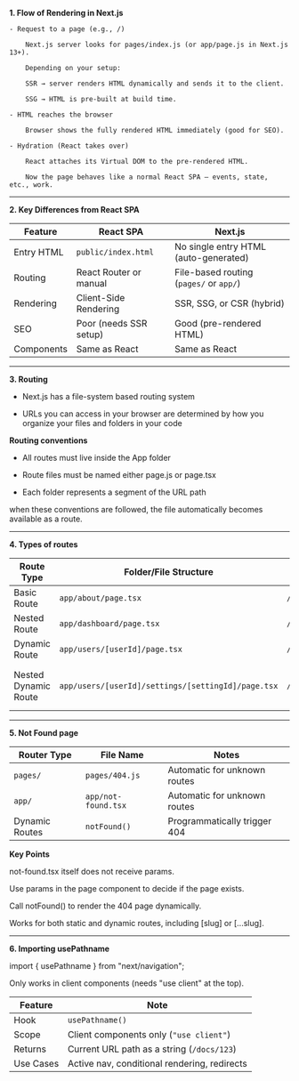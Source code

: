 **1. Flow of Rendering in Next.js**

    - Request to a page (e.g., /)

        Next.js server looks for pages/index.js (or app/page.js in Next.js 13+).

        Depending on your setup:

        SSR → server renders HTML dynamically and sends it to the client.

        SSG → HTML is pre-built at build time.

    - HTML reaches the browser

        Browser shows the fully rendered HTML immediately (good for SEO).

    - Hydration (React takes over)

        React attaches its Virtual DOM to the pre-rendered HTML.

        Now the page behaves like a normal React SPA — events, state, etc., work.

---

**2. Key Differences from React SPA**

| Feature    | React SPA              | Next.js                                 |
| ---------- | ---------------------- | --------------------------------------- |
| Entry HTML | `public/index.html`    | No single entry HTML (auto-generated)   |
| Routing    | React Router or manual | File-based routing (`pages/` or `app/`) |
| Rendering  | Client-Side Rendering  | SSR, SSG, or CSR (hybrid)               |
| SEO        | Poor (needs SSR setup) | Good (pre-rendered HTML)                |
| Components | Same as React          | Same as React                           |

---

**3. Routing**

- Next.js has a file-system based routing system

- URLs you can access in your browser are determined by how you organize your files
and folders in your code

**Routing conventions**

- All routes must live inside the App folder

- Route files must be named either page.js or page.tsx

- Each folder represents a segment of the URL path

when these conventions are followed, the file automatically becomes available as a route.

---

**4. Types of routes**

| Route Type           | Folder/File Structure                              | URL Example                         | Params Accessed                                 |
| -------------------- | -------------------------------------------------- | ----------------------------------- | ----------------------------------------------- |
| Basic Route          | `app/about/page.tsx`                               | `/about`                            | N/A                                             |
| Nested Route         | `app/dashboard/page.tsx`                           | `/dashboard`                        | N/A                                             |
| Dynamic Route        | `app/users/[userId]/page.tsx`                      | `/users/123`                        | `{ userId: "123" }`                             |
| Nested Dynamic Route | `app/users/[userId]/settings/[settingId]/page.tsx` | `/users/123/settings/notifications` | `{ userId: "123", settingId: "notifications" }` |


---

**5. Not Found page**

| Router Type    | File Name           | Notes                        |
| -------------- | ------------------- | ---------------------------- |
| `pages/`       | `pages/404.js`      | Automatic for unknown routes |
| `app/`         | `app/not-found.tsx` | Automatic for unknown routes |
| Dynamic Routes | `notFound()`        | Programmatically trigger 404 |

**Key Points**

not-found.tsx itself does not receive params.

Use params in the page component to decide if the page exists.

Call notFound() to render the 404 page dynamically.

Works for both static and dynamic routes, including [slug] or [...slug].

---

**6. Importing usePathname**

import { usePathname } from "next/navigation";

Only works in client components (needs "use client" at the top).

| Feature   | Note                                         |
| --------- | -------------------------------------------- |
| Hook      | `usePathname()`                              |
| Scope     | Client components only (`"use client"`)      |
| Returns   | Current URL path as a string (`/docs/123`)   |
| Use Cases | Active nav, conditional rendering, redirects |

